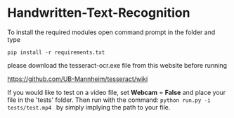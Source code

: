 # Handwritten-Text-Recognition

To install the required modules open command prompt in the folder and type

```
pip install -r requirements.txt
```

please download the tesseract-ocr.exe file from this website before running

https://github.com/UB-Mannheim/tesseract/wiki


If you would like to test on a video file, set **Webcam** = **False** and place your file in the 'tests' folder.
Then run with the command: 
```python run.py -i tests/test.mp4 ``` 
by simply implying the path to your file.
